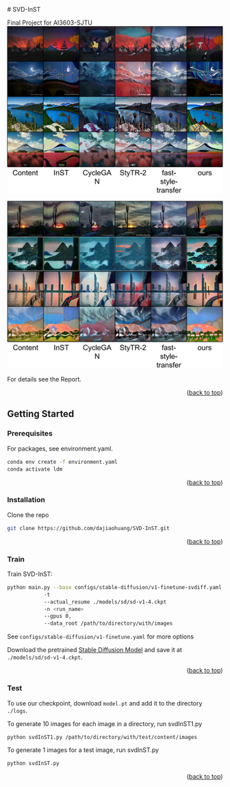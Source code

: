 <div id="top"></div>
# SVD-InST

Final Project for AI3603-SJTU
![teaser](./Images/result1.png)

![teaser](./Images/result2.png)

For details see the Report.

<p align="right">(<a href="#top">back to top</a>)</p>

## Getting Started

### Prerequisites

For packages, see environment.yaml.

  ```sh
  conda env create -f environment.yaml
  conda activate ldm
  ```

<p align="right">(<a href="#top">back to top</a>)</p>

### Installation

   Clone the repo
   ```sh
   git clone https://github.com/dajiaohuang/SVD-InST.git
   ```

<p align="right">(<a href="#top">back to top</a>)</p>

### Train

   Train SVD-InST:
   ```sh
   python main.py --base configs/stable-diffusion/v1-finetune-svdiff.yaml
               -t 
               --actual_resume ./models/sd/sd-v1-4.ckpt
               -n <run_name> 
               --gpus 0, 
               --data_root /path/to/directory/with/images
   ```

   See `configs/stable-diffusion/v1-finetune.yaml` for more options

   Download the pretrained [Stable Diffusion Model](https://huggingface.co/CompVis/stable-diffusion-v-1-4-original/resolve/main/sd-v1-4.ckpt) and save it at `./models/sd/sd-v1-4.ckpt`.

<p align="right">(<a href="#top">back to top</a>)</p>

### Test

To use our checkpoint, download `model.pt` and add it to the directory `./logs`.

To generate 10 images for each image in a directory, run svdInST1.py

```sh
python svdInST1.py /path/to/directory/with/test/content/images
```

To generate 1 images for a test image, run svdInST.py

```sh
python svdInST.py
```



<p align="right">(<a href="#top">back to top</a>)</p>
